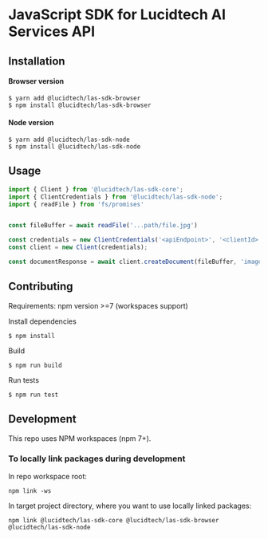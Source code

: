 # JavaScript SDK for Lucidtech AI Services API

## Installation

#### Browser version
```
$ yarn add @lucidtech/las-sdk-browser
$ npm install @lucidtech/las-sdk-browser
```

#### Node version
```
$ yarn add @lucidtech/las-sdk-node
$ npm install @lucidtech/las-sdk-node
```

## Usage

```javascript
import { Client } from '@lucidtech/las-sdk-core';
import { ClientCredentials } from '@lucidtech/las-sdk-node';
import { readFile } from 'fs/promises'


const fileBuffer = await readFile('...path/file.jpg')

const credentials = new ClientCredentials('<apiEndpoint>', '<clientId>',  '<clientSecret>', '<authEndpoint>');
const client = new Client(credentials);

const documentResponse = await client.createDocument(fileBuffer, 'image/jpeg');
```

## Contributing

Requirements: npm version >=7 (workspaces support)

Install dependencies
```
$ npm install
```

Build
```
$ npm run build
```

Run tests
```
$ npm run test
```

## Development

This repo uses NPM workspaces (npm 7+).

### To locally link packages during development

In repo workspace root:

```
npm link -ws
```

In target project directory, where you want to use locally linked packages:
```
npm link @lucidtech/las-sdk-core @lucidtech/las-sdk-browser @lucidtech/las-sdk-node
```
